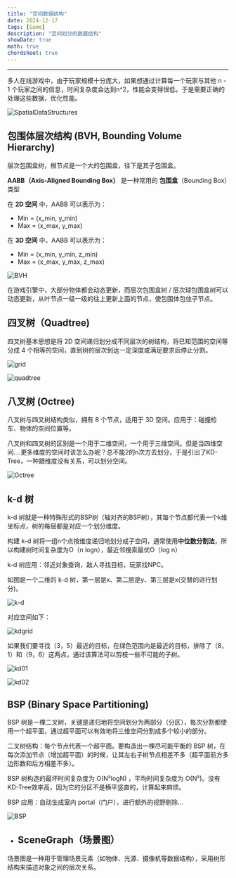 ```yaml
---
title: "空间数据结构"
date: 2024-12-17
tags: [Game]
description: "空间划分的数据结构"
showDate: true
math: true
chordsheet: true
---
```


---

多人在线游戏中，由于玩家规模十分庞大，如果想通过计算每一个玩家与其他 n - 1 个玩家之间的信息，时间复杂度会达到n^2，性能会变得很低。于是需要正确的处理这些数据，优化性能。

![SpatialDataStructures](/images/Game/Grid/SpatialDataStructures.png)

## 包围体层次结构 (BVH, Bounding Volume Hierarchy)

层次包围盒树，根节点是一个大的包围盒，往下是其子包围盒。

**AABB（Axis-Aligned Bounding Box）** 是一种常用的 **包围盒**（Bounding Box）类型

在 **2D 空间** 中，AABB 可以表示为：

- Min = (x_min, y_min)
- Max = (x_max, y_max)

在 **3D 空间** 中，AABB 可以表示为：

- Min = (x_min, y_min, z_min)
- Max = (x_max, y_max, z_max)

![BVH](/images/Game/Grid/BVH.png)

在游戏引擎中，大部分物体都会动态更新，而层次包围盒树 / 层次球包围盒树可以动态更新，从叶节点一级一级的往上更新上面的节点，使包围体包住子节点。



## 四叉树（Quadtree)

四叉树基本思想是将 2D 空间递归划分成不同层次的树结构，将已知范围的空间等分成 4 个相等的空间，直到树的层次到达一定深度或满足要求后停止分割。

![grid](/images/Game/Grid/grid.png)

![quadtree](/images/Game/Grid/quadtree.png)

## 八叉树 (Octree)

八叉树与四叉树结构类似，拥有 8 个节点，适用于 3D 空间。应用于：碰撞检车、物体的空间位置等。

八叉树和四叉树的区别是一个用于二维空间，一个用于三维空间。但是当四维空间....更多维度的空间时该怎么办呢？总不能2的n次方去划分，于是引出了KD-Tree，一种跟维度没有关系，可以划分空间。

![Octree](/images/Game/Grid/Octree.png)



## k-d 树

k-d 树就是一种特殊形式的BSP树（轴对齐的BSP树），其每个节点都代表一个k维坐标点，树的每层都是对应一个划分维度。

构建 k-d 树将一组n个点按维度递归地划分成子空间，通常使用**中位数分割法**，所以构建树时间复杂度为O（n logn），最近邻搜索最优O（log n）

k-d 树应用：邻近对象查询，敌人寻找目标，玩家找NPC。

如图是一个二维的 k-d 树，第一层是x、第二层是y、第三层是x(交替的进行划分)。

![k-d](/images/Game/Grid/k-d.png)

对应空间如下：

![kdgrid](/images/Game/Grid/kdgrid.png)

如果我们要寻找（3，5）最近的目标，在绿色范围内是最近的目标，排除了（8，1）和（9，6）这两点，通过该算法可以剪枝一些不可能的子树。

![kd01](/images/Game/Grid/kd01.png)

![kd02](/images/Game/Grid/kd02.png)

## BSP (Binary Space Partitioning)

BSP 树是一棵二叉树，关键是递归地将空间划分为两部分（分区），每次分割都使用一个超平面，通过超平面可以有效地将三维空间分割成多个较小的部分。

二叉树结构：每个节点代表一个超平面。要构造出一棵尽可能平衡的 BSP 树，在每次添加节点（增加超平面）的时候，让其左右子树节点相差不多（超平面前方多边形数和后方相差不多）。

BSP 树构造的最坏时间复杂度为 O(N²logN) ，平均时间复杂度为 O(N²)。没有KD-Tree效率高，因为它的分区不是横平竖直的，计算起来麻烦。

BSP 应用：自动生成室内 portal（门户），进行额外的视野剔除...

![BSP](/images/Game/Grid/BSP.png)

- ## SceneGraph（场景图）

场景图是一种用于管理场景元素（如物体、光源、摄像机等数据结构），采用树形结构来描述对象之间的层次关系。

